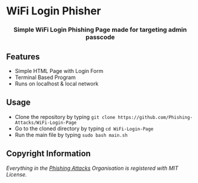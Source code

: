 # WiFi Login Phisher
<h3><center>Simple WiFi Login Phishing Page made for targeting  admin passcode</center></h3>

## Features

 - Simple HTML Page with Login Form
 - Terminal Based Program
 - Runs on localhost & local network
 
## Usage
 - Clone the repository by typing `git clone https://github.com/Phishing-Attacks/WiFi-Login-Page`
 - Go to the cloned directory by typing `cd WiFi-Login-Page`
 - Run the main file by typing `sudo bash main.sh`

## Copyright Information
*Everything in the <a href="https://github.com/Phishing-Attacks">Phishing Attacks</a> Organisation is registered with MIT License.*
